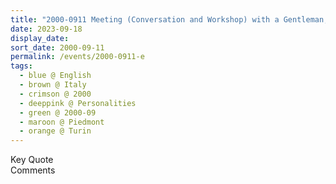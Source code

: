 ```yaml
---
title: "2000-0911 Meeting (Conversation and Workshop) with a Gentleman, after the Interview with Him, Turin, Piedmont, Italy (other dates 0908 and 09xx)"
date: 2023-09-18
display_date: 
sort_date: 2000-09-11
permalink: /events/2000-0911-e
tags:
  - blue @ English
  - brown @ Italy
  - crimson @ 2000
  - deeppink @ Personalities
  - green @ 2000-09
  - maroon @ Piedmont
  - orange @ Turin
---
```


<wave-list>
  <list-title color="green" width="75">Key Quote</list-title>
  <list-item color="BlanchedAlmond"  width="200"></list-item>
  <list-item color="Lavender"></list-item>
  <list-item color="BlanchedAlmond"></list-item>
</wave-list>

<br>

<wave-list>
  <list-title color="green" width="75">Comments</list-title>
  <list-item color="BlanchedAlmond"  width="200"></list-item>
  <list-item color="Lavender"></list-item>
  <list-item color="BlanchedAlmond"></list-item>
</wave-list>